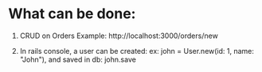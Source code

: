 


# What can be done:

1. CRUD on Orders
Example: http://localhost:3000/orders/new

2. In rails console, a user can be created: ex: john = User.new(id: 1, name: "John"), and saved in db: john.save




